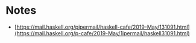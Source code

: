 # Notes

- [https://mail.haskell.org/pipermail/haskell-cafe/2019-May/131091.html](https://mail.haskell.org/p-cafe/2019-May/1ipermail/haskell31091.html)
